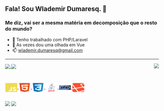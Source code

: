 ## Fala! Sou Wlademir Dumaresq. 👋
### Me diz, vai ser a mesma matéria em decomposição que o resto do mundo?

- 🔭 Tenho trabalhado com PHP/Laravel 
- 🌱 As vezes dou uma olhada em Vue
- 📫 wlademir.dumaresq@gmail.com
---
<div>
  <a href="https://github.com/wlademirdumaresq">
  <img align="center"  height="180em" src="https://github-readme-stats.vercel.app/api?username=wlademirdumaresq&show_icons=true&theme=monokai&include_all_commits=true&count_private=true&locale=pt-BR"/>
  <img align="center"  height="180em" src="https://github-readme-stats.vercel.app/api/top-langs/?username=wlademirdumaresq&layout=compact&langs_count=7&theme=monokai&locale=pt-BR"/>
  <img height="180em" align="right" src="https://cdn.discordapp.com/attachments/723667850660806767/874447043102380062/AREmoji_20210809_085434_554.png"/>
</div>
  
 ##
  
 <div style="display: inline_block"><br>
  <img align="center" alt="dumaresq-Js" height="30" width="40" src="https://raw.githubusercontent.com/devicons/devicon/master/icons/javascript/javascript-plain.svg">
  <img align="center" alt="dumaresq-HTML" height="30" width="40" src="https://raw.githubusercontent.com/devicons/devicon/master/icons/html5/html5-original.svg">
  <img align="center" alt="dumaresq-CSS" height="30" width="40" src="https://raw.githubusercontent.com/devicons/devicon/master/icons/css3/css3-original.svg">
   <img align="center" alt="dumaresq-java" height="30" width="40" src="https://raw.githubusercontent.com/devicons/devicon/9f4f5cdb393299a81125eb5127929ea7bfe42889/icons/java/java-original-wordmark.svg">
  <img align="center" alt="dumaresq-php" height="30" width="40" src="https://raw.githubusercontent.com/devicons/devicon/9f4f5cdb393299a81125eb5127929ea7bfe42889/icons/php/php-original.svg">
  <img align="center" alt="dumaresq-laravel" height="30" width="40" src="https://raw.githubusercontent.com/devicons/devicon/9f4f5cdb393299a81125eb5127929ea7bfe42889/icons/laravel/laravel-plain.svg">   
 </div>
 
 ##
  
  <div> 
  <a href = "mailto:wlademir.dumaresq@gmail.com"><img src="https://img.shields.io/badge/-Gmail-%23333?style=for-the-badge&logo=gmail&logoColor=white" target="_blank"></a>
  <a href="https://www.linkedin.com/in/wlademir-dumaresq-aa587716b/" target="_blank"><img src="https://img.shields.io/badge/-LinkedIn-%230077B5?style=for-the-badge&logo=linkedin&logoColor=white" target="_blank"></a> 
</div>
